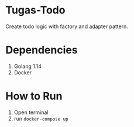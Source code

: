 # Tugas-Todo
Create todo logic with factory and adapter pattern.

# Dependencies
1. Golang 1.14
2. Docker

# How to Run
1. Open terminal
2. run ```docker-compose up```
